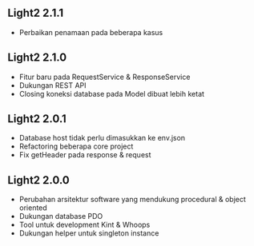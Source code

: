 ## Light2 2.1.1
- Perbaikan penamaan pada beberapa kasus

## Light2 2.1.0
- Fitur baru pada RequestService & ResponseService
- Dukungan REST API
- Closing koneksi database pada Model dibuat lebih ketat

## Light2 2.0.1
- Database host tidak perlu dimasukkan ke env.json
- Refactoring beberapa core project
- Fix getHeader pada response & request

## Light2 2.0.0
- Perubahan arsitektur software yang mendukung procedural & object oriented
- Dukungan database PDO
- Tool untuk development Kint & Whoops
- Dukungan helper untuk singleton instance
